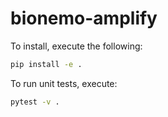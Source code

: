 # bionemo-amplify

To install, execute the following:
```bash
pip install -e .
```

To run unit tests, execute:
```bash
pytest -v .
```
